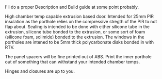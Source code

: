 I'll do a proper Description and Build guide at some point probably.

High chamber temp capable extrusion based door.
Intended for 25mm PIR insulation as the porthole relies on the compressive stregth of the PIR to not flap about. Sealing is intended to be done with either silicone tube in the extrusion, silicone tube bonded to the extrusion, or some sort of foam (silicone foam, solimide) bonded to the extrusion. The windows in the portholes are intened to be 5mm thick polycarbonate disks bonded in with RTV.

The panel spacers will be fine printed out of ABS. Print the inner porthole out of something that can withstand your intended chamber temps.

Hinges and closures are up to you.
